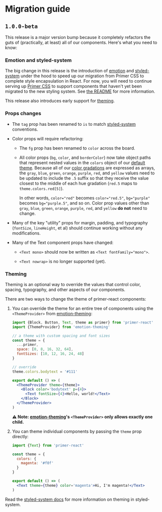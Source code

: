 # Migration guide

## `1.0.0-beta`
This release is a major version bump because it completely refactors the guts of (practically, at least) all of our components. Here's what you need to know:

### Emotion and styled-system
The big change in this release is the introduction of [emotion] and [styled-system] under the hood to speed up our migration from Primer CSS to complete style encapsulation in React. For now, you will need to continue serving up [Primer CSS] to support components that haven't yet been migrated to the new styling system. See [the README](README.md#styling) for more information.

This release also introduces early support for [theming](#theming).

### Props changes
* The `tag` prop has been renamed to `is` to match [styled-system] conventions.

* Color props will require refactoring:

    - The `fg` prop has been renamed to `color` across the board.

    - All color props (`bg`, `color`, and `borderColor`) now take object paths that represent nested values in the `colors` object of our [default theme]. Because all of our [color gradations] are expressed as arrays, the `gray`, `blue`, `green`, `orange`, `purple`, `red`, and `yellow` values need to be updated to include the `.5` suffix so that they receive the value closest to the middle of each hue gradation (`red.5` maps to `theme.colors.red[5]`).
    
        In other words, `color="red"` becomes `color="red.5"`, `bg="purple"` becomes `bg="purple.5"`, and so on. Color prop values other than `gray`, `blue`, `green`, `orange`, `purple`, `red`, and `yellow` **do not** need to change.
    
* Many of the key "utility" props for margin, padding, and typography (`fontSize`, `lineHeight`, et al) should continue working without any modifications.

* Many of the Text component props have changed:

    - `<Text mono>` should now be written as `<Text fontFamily="mono">`.

    - `<Text nowrap>` is no longer supported (yet).

### Theming
Theming is an optional way to override the values that control color, spacing, typography, and other aspects of our components.

There are two ways to change the theme of primer-react components:

1. You can override the theme for an entire tree of components using the `<ThemeProvider>` from [emotion-theming]:

    ```jsx
    import {Block, Button, Text, theme as primer} from 'primer-react'
    import {ThemeProvider} from 'emotion-theming'

    // a theme with custom spacing and font sizes
    const theme = {
      ...primer,
      space: [0, 8, 16, 32, 64],
      fontSizes: [10, 12, 16, 24, 48]
    }
    
    // override
    theme.colors.bodytext = '#111'
    
    export default () => (
      <ThemeProvider theme={theme}>
        <Block color='bodytext' p={4}>
          <Text fontSize={4}>Hello, world!</Text>
        </Block>
      </ThemeProvider>
    )
    ```
    
    **⚠️ Note: [emotion-theming]'s `<ThemeProvider>` only allows exactly one child.**
    
1. You can theme individual components by passing the `theme` prop directly:

    ```jsx
    import {Text} from 'primer-react'
    
    const theme = {
      colors: {
        magenta: '#f0f'
      }
    }
    
    export default () => (
      <Text theme={theme} color='magenta'>Hi, I'm magenta!</Text>
    )
    ```

Read the [styled-system docs](http://jxnblk.com/styled-system/getting-started#theming) for more information on theming in styled-system.

[color gradations]: https://styleguide.github.com/primer/support/color-system/#color-variables
[default theme]: src/theme.js
[emotion]: https://emotion.sh
[emotion-theming]: https://github.com/emotion-js/emotion/tree/master/packages/emotion-theming
[styled-system]: http://jxnblk.com/styled-system/
[themeGet]: http://jxnblk.com/styled-system/api#themeget
[Primer CSS]: https://github.com/primer/primer
